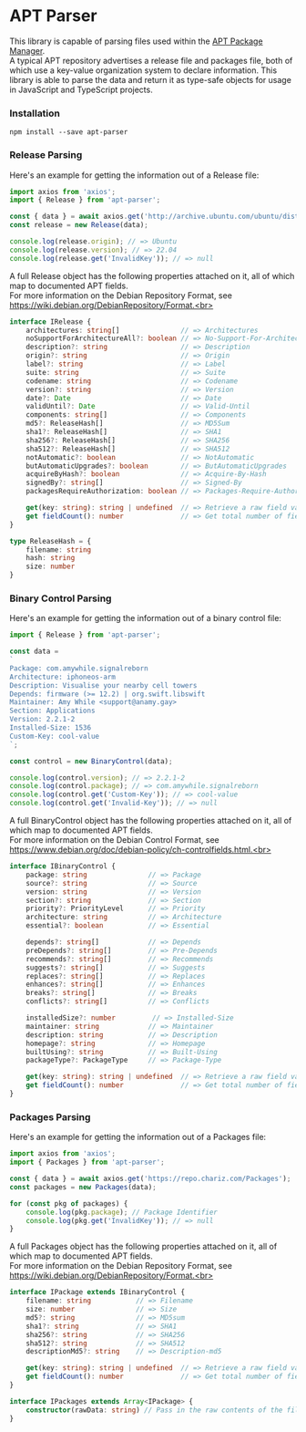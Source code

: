 # APT Parser

This library is capable of parsing files used within the [APT Package Manager](https://en.wikipedia.org/wiki/APT_(software)).<br>
A typical APT repository advertises a release file and packages file, both of which use a key-value organization system to declare information. This library is able to parse the data and return it as type-safe objects for usage in JavaScript and TypeScript projects.<br>

### Installation
`npm install --save apt-parser`<br>

### Release Parsing
Here's an example for getting the information out of a Release file:<br>
```ts
import axios from 'axios';
import { Release } from 'apt-parser';

const { data } = await axios.get('http://archive.ubuntu.com/ubuntu/dists/jammy/Release');
const release = new Release(data);

console.log(release.origin); // => Ubuntu
console.log(release.version); // => 22.04
console.log(release.get('InvalidKey')); // => null
```

A full Release object has the following properties attached on it, all of which map to documented APT fields.<br>
For more information on the Debian Repository Format, see https://wiki.debian.org/DebianRepository/Format.<br>

```ts
interface IRelease {
	architectures: string[]               // => Architectures
	noSupportForArchitectureAll?: boolean // => No-Support-For-Architecture-All
	description?: string                  // => Description
	origin?: string                       // => Origin
	label?: string                        // => Label
	suite: string                         // => Suite
	codename: string                      // => Codename
	version?: string                      // => Version
	date?: Date                           // => Date
	validUntil?: Date                     // => Valid-Until
	components: string[]                  // => Components
	md5?: ReleaseHash[]                   // => MD5Sum
	sha1?: ReleaseHash[]                  // => SHA1
	sha256?: ReleaseHash[]                // => SHA256
	sha512?: ReleaseHash[]                // => SHA512
	notAutomatic?: boolean                // => NotAutomatic
	butAutomaticUpgrades?: boolean        // => ButAutomaticUpgrades
	acquireByHash?: boolean               // => Acquire-By-Hash
	signedBy?: string[]                   // => Signed-By
	packagesRequireAuthorization: boolean // => Packages-Require-Authorization

	get(key: string): string | undefined  // => Retrieve a raw field value not assigned a strict type
	get fieldCount(): number              // => Get total number of fields in the Release contents
}

type ReleaseHash = {
	filename: string
	hash: string
	size: number
}
```

### Binary Control Parsing
Here's an example for getting the information out of a binary control file:<br>
```ts
import { Release } from 'apt-parser';

const data =
`
Package: com.amywhile.signalreborn
Architecture: iphoneos-arm
Description: Visualise your nearby cell towers
Depends: firmware (>= 12.2) | org.swift.libswift
Maintainer: Amy While <support@anamy.gay>
Section: Applications
Version: 2.2.1-2
Installed-Size: 1536
Custom-Key: cool-value
`;

const control = new BinaryControl(data);

console.log(control.version); // => 2.2.1-2
console.log(control.package); // => com.amywhile.signalreborn
console.log(control.get('Custom-Key')); // => cool-value
console.log(control.get('Invalid-Key')); // => null
```

A full BinaryControl object has the following properties attached on it, all of which map to documented APT fields.<br>
For more information on the Debian Control Format, see https://www.debian.org/doc/debian-policy/ch-controlfields.html.<br>

```ts
interface IBinaryControl {
	package: string               // => Package
	source?: string               // => Source
	version: string               // => Version
	section?: string              // => Section
	priority?: PriorityLevel      // => Priority
	architecture: string          // => Architecture
	essential?: boolean           // => Essential

	depends?: string[]            // => Depends
	preDepends?: string[]         // => Pre-Depends
	recommends?: string[]         // => Recommends
	suggests?: string[]           // => Suggests
	replaces?: string[]           // => Replaces
	enhances?: string[]           // => Enhances
	breaks?: string[]             // => Breaks
	conflicts?: string[]          // => Conflicts

	installedSize?: number         // => Installed-Size
	maintainer: string            // => Maintainer
	description: string           // => Description
	homepage?: string             // => Homepage
	builtUsing?: string           // => Built-Using
	packageType?: PackageType     // => Package-Type

	get(key: string): string | undefined  // => Retrieve a raw field value not assigned a strict type
	get fieldCount(): number              // => Get total number of fields in the Release contents
}
```

### Packages Parsing
Here's an example for getting the information out of a Packages file:<br>
```ts
import axios from 'axios';
import { Packages } from 'apt-parser';

const { data } = await axios.get('https://repo.chariz.com/Packages');
const packages = new Packages(data);

for (const pkg of packages) {
	console.log(pkg.package); // Package Identifier
	console.log(pkg.get('InvalidKey')); // => null
}
```

A full Packages object has the following properties attached on it, all of which map to documented APT fields.<br>
For more information on the Debian Repository Format, see https://wiki.debian.org/DebianRepository/Format.<br>

```ts
interface IPackage extends IBinaryControl {
	filename: string           // => Filename
	size: number               // => Size
	md5?: string               // => MD5sum
	sha1?: string              // => SHA1
	sha256?: string            // => SHA256
	sha512?: string            // => SHA512
	descriptionMd5?: string    // => Description-md5

	get(key: string): string | undefined  // => Retrieve a raw field value not assigned a strict type
	get fieldCount(): number              // => Get total number of fields in the Release contents
}

interface IPackages extends Array<IPackage> {
	constructor(rawData: string) // Pass in the raw contents of the file
}
```
